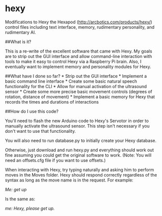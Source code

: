 hexy
====

Modifications to Hexy the Hexapod (http://arcbotics.com/products/hexy/) control files including text interface, 
memory, rudimentary personality, and rudimentary AI.

##What is it?

This is a re-write of the excellent software that came with Hexy. My goals are to strip out the GUI interface and allow
command-line interaction with tools to make it easy to control Hexy via a Raspberry Pi brain. Also, I eventually want to
implement memory and personality modules for Hexy.

##What have I done so far?
    * Strip out the GUI interface
    * Implement a basic command line interface
    * Create some basic natural speech functionality for the CLI
    * Allow for manual activation of the ultrasound sensor
    * Create some more precise basic movement controls (degrees of rotation, distance of movement)
    * Implement a basic memory for Hexy that records the times and durations of interactions
    
##How do I use this code?

You'll need to flash the new Arduino code to Hexy's Servotor in order to manually activate the ultrasound sensor.
This step isn't necessary if you don't want to use that functionality.

You will also need to run database.py to initially create your Hexy database.

Otherwise, just download and run hexy.py and everything should work out fine assuming you could get the original
software to work. (Note: You will need an offsets.cfg file if you want to use offsets.)

When interacting with Hexy, try typing naturally and asking him to perform moves in the Moves folder. Hexy should
respond correctly regardless of the syntax as long as the move name is in the request. For example:

*Me: get up*

Is the same as:

*me: Hexy, please get up.*
